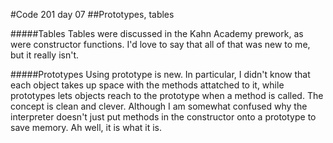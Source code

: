 #Code 201 day 07
##Prototypes, tables

#####Tables
Tables were discussed in the Kahn Academy prework, as were constructor functions. I'd love to say that all of that was new to me, but it really isn't.

#####Prototypes
Using prototype is new. In particular, I didn't know that each object takes up space with the methods attatched to it, while prototypes lets objects reach to the prototype when a method is called. The concept is clean and clever. Although I am somewhat confused why the interpreter doesn't just put methods in the constructor onto a prototype to save memory. Ah well, it is what it is.